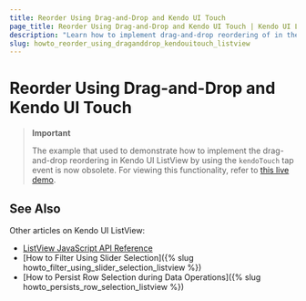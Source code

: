 ```yaml
---
title: Reorder Using Drag-and-Drop and Kendo UI Touch
page_title: Reorder Using Drag-and-Drop and Kendo UI Touch | Kendo UI ListView Widget
description: "Learn how to implement drag-and-drop reordering of in the Kendo UI ListView widget using `kendoTouch` tap event."
slug: howto_reorder_using_draganddrop_kendouitouch_listview
---
```


# Reorder Using Drag-and-Drop and Kendo UI Touch

> **Important**
>
> The example that used to demonstrate how to implement the drag-and-drop reordering in Kendo UI ListView by using the `kendoTouch` tap event is now obsolete. For viewing this functionality, refer to [this live demo](http://demos.telerik.com/kendo-ui/sortable/integration-listview).

## See Also

Other articles on Kendo UI ListView:

* [ListView JavaScript API Reference](/api/javascript/ui/listview)
* [How to Filter Using Slider Selection]({% slug howto_filter_using_slider_selection_listview %})
* [How to Persist Row Selection during Data Operations]({% slug howto_persists_row_selection_listview %})
